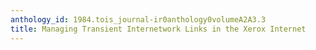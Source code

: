 ```yaml
---
anthology_id: 1984.tois_journal-ir0anthology0volumeA2A3.3
title: Managing Transient Internetwork Links in the Xerox Internet
---
```

